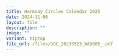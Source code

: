 ```yaml
---
title: Harmony Circles Calendar 2025
date: 2024-11-06
layout: file
description: ""
image: ""
variant: tiptap
file_url: /files/DOC_20230523_WA0005_.pdf
---
```

